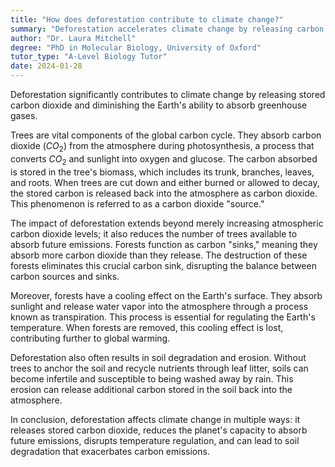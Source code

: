 ```yaml
---
title: "How does deforestation contribute to climate change?"
summary: "Deforestation accelerates climate change by releasing carbon dioxide and diminishing the Earth's ability to absorb greenhouse gases, exacerbating environmental issues."
author: "Dr. Laura Mitchell"
degree: "PhD in Molecular Biology, University of Oxford"
tutor_type: "A-Level Biology Tutor"
date: 2024-01-28
---
```


Deforestation significantly contributes to climate change by releasing stored carbon dioxide and diminishing the Earth's ability to absorb greenhouse gases.

Trees are vital components of the global carbon cycle. They absorb carbon dioxide ($CO_2$) from the atmosphere during photosynthesis, a process that converts $CO_2$ and sunlight into oxygen and glucose. The carbon absorbed is stored in the tree's biomass, which includes its trunk, branches, leaves, and roots. When trees are cut down and either burned or allowed to decay, the stored carbon is released back into the atmosphere as carbon dioxide. This phenomenon is referred to as a carbon dioxide "source."

The impact of deforestation extends beyond merely increasing atmospheric carbon dioxide levels; it also reduces the number of trees available to absorb future emissions. Forests function as carbon "sinks," meaning they absorb more carbon dioxide than they release. The destruction of these forests eliminates this crucial carbon sink, disrupting the balance between carbon sources and sinks.

Moreover, forests have a cooling effect on the Earth's surface. They absorb sunlight and release water vapor into the atmosphere through a process known as transpiration. This process is essential for regulating the Earth's temperature. When forests are removed, this cooling effect is lost, contributing further to global warming.

Deforestation also often results in soil degradation and erosion. Without trees to anchor the soil and recycle nutrients through leaf litter, soils can become infertile and susceptible to being washed away by rain. This erosion can release additional carbon stored in the soil back into the atmosphere.

In conclusion, deforestation affects climate change in multiple ways: it releases stored carbon dioxide, reduces the planet's capacity to absorb future emissions, disrupts temperature regulation, and can lead to soil degradation that exacerbates carbon emissions.
    